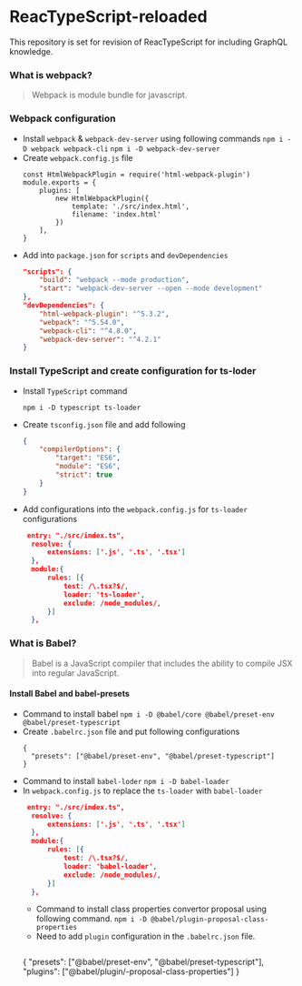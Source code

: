 # ReacTypeScript-reloaded
This repository is set for revision of ReacTypeScript for including GraphQL knowledge.

### What is webpack?
> Webpack is module bundle for javascript.
### Webpack configuration
- Install `webpack` & `webpack-dev-server` using following commands
  `npm i -D webpack webpack-cli`
  `npm i -D webpack-dev-server`
- Create `webpack.config.js` file
    ```node
    const HtmlWebpackPlugin = require('html-webpack-plugin')
    module.exports = {
        plugins: [
            new HtmlWebpackPlugin({
                template: './src/index.html',
                filename: 'index.html'
            })
        ],
    }
    ```
- Add into `package.json` for `scripts` and `devDependencies`
    ```json
    "scripts": {
        "build": "webpack --mode production",
        "start": "webpack-dev-server --open --mode development"
    },
    "devDependencies": {
        "html-webpack-plugin": "^5.3.2",
        "webpack": "^5.54.0",
        "webpack-cli": "^4.8.0",
        "webpack-dev-server": "^4.2.1"
    }
    ```

### Install TypeScript and create configuration for ts-loder
- Install `TypeScript` command

    `npm i -D typescript ts-loader`

- Create `tsconfig.json` file and add following
    ```json
    {
        "compilerOptions": {
            "target": "ES6",
            "module": "ES6",
            "strict": true
        }
    }
    ```
- Add configurations into the `webpack.config.js` for `ts-loader` configurations
  ```json
   entry: "./src/index.ts",
    resolve: {
        extensions: ['.js', '.ts', '.tsx']
    },
    module:{
        rules: [{
            test: /\.tsx?$/,
            loader: 'ts-loader',
            exclude: /node_modules/,
        }]
    },
  ```
### What is Babel?
> Babel is a JavaScript compiler that includes the ability to compile JSX into regular JavaScript.
#### Install Babel and babel-presets
- Command to install babel `npm i -D @babel/core @babel/preset-env @babel/preset-typescript`
- Create `.babelrc.json` file and put following configurations
  ```
  { 
    "presets": ["@babel/preset-env", "@babel/preset-typescript"]
  }
  ```
- Command to install `babel-loder` `npm i -D babel-loader`
- In `webpack.config.js` to replace the `ts-loader` with `babel-loader`
  ```json
   entry: "./src/index.ts",
    resolve: {
        extensions: ['.js', '.ts', '.tsx']
    },
    module:{
        rules: [{
            test: /\.tsx?$/,
            loader: 'babel-loader',
            exclude: /node_modules/,
        }]
    },
  ```
  - Command to install class properties convertor proposal using following command.
    `npm i -D @babel/plugin-proposal-class-properties`
  - Need to add `plugin` configuration in the `.babelrc.json` file.
    ```
  { 
    "presets": ["@babel/preset-env", "@babel/preset-typescript"],
    "plugins": ["@babel/plugin/-proposal-class-properties"]
  }
  ```













